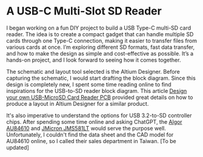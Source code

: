 # A USB-C Multi-Slot SD Reader
I began working on a fun DIY project to build a USB Type-C multi-SD card reader. The idea is to create a compact gadget that can handle multiple SD cards through one Type-C connection, making it easier to transfer files from various cards at once. I’m exploring different SD formats, fast data transfer, and how to make the design as simple and cost-effective as possible. It’s a hands-on project, and I look forward to seeing how it comes together. 

The schematic and layout tool selected is the Altium Designer. Before capturing the schematic, I would start drafting the block diagram. Since this design is completely new, I spent some time reading online to find inspirations for the USB-to-SD reader block diagram. This article [Design your own USB-MicroSD Card Reader PCB](https://resources.altium.com/p/design-your-own-usb-microsd-card-reader-pcb) provided great details on how to produce a layout in Altium Designer for a similar product. 

It's also imperative to understand the options for USB 3.2-to-SD controller chips. After spending some time online and asking ChatGPT, the [Algor AU84610](https://www.algoltek.com.tw/product-list-129-132-product36) and [JMicron JMS581LT](https://www.jmicron.com/products/list/19) would serve the purpose well. Unfortunately, I couldn't find the data sheet and the CAD model for AU84610 online, so I called their sales department in Taiwan. [To be updated]
